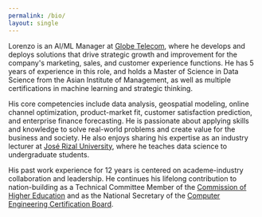 ```yaml
---
permalink: /bio/
layout: single
---
```


<!--Lorenzo has found his ["ikigai"](https://en.wikipedia.org/wiki/Ikigai) as ML/AI Manager in Globe Telecom. Prior to joining the ["Asia's Best Workplace of the Year](https://www.globe.com.ph/about-us/newsroom/corporate/globe-top-workplace-asia-aces-awards-2019.html), he worked in the academe for more than 12 years as a Technical Committee Member of the Commission on Higher Education, as a Department Chairperson in Adamson University, and as an Assistant Professor in the field of computer engineering. While digging into research, he stumbled upon ML/AI that stirred his newfound love of data. This led to his decision of leaving the academe to pursue a career in the industry. He belongs to the first batch of graduates of the Master of Science in Data Science from the Asian  Institute of Management, an international business school that pioneered the first data science laboratory in the Philippines.  His areas of interest include big data, devops, and work productivity. A university cum laude and high school valedictorian, he believes that learning is a lifelong journey. He likes coffee shops, standup comedy, and Star Wars.-->


<!--Lorenzo's expertise resides at the intersection of AI/ML, digital CX, and business strategy. Currently, he works as AI/ML Manager at Globe Telecom focusing on strategic insights and models for consumer sales, network, and customer experience. Prior to joining the corporate, he specialized in teaching and learning management of computer engineering for 12 years and devoted his expertise as a consultant in the Commission on Higher Education (CHED). He is an Asian Institute of Management (AIM) graduate with a degree in Master of Science in Data Science. A high school valedictorian and university cum laude, he believes that learning is a lifelong journey. He likes nonfiction books, coffee shops, and Star Wars.-->

<!--WHAT STORY/NARRATIVE DO WE WANT TO SHARE TO TARGET AUDIENCE?-->

<!-- Lorenzo's focus areas are in Artificial Intelligence/Machine Learning (AI/ML), Customer Experience (CX), and Digital Strategy. He works as AI/ML Manager in Globe Telecom by applying data science in digital sales and marketing including geospatial modeling of network data to improve customer experience.

Prior to joining the industry, he specialized in computer engineering teaching and management and served as the Past President of the Institute of Computer Engineers of the Philippines (ICpEP). Currently, he is the National Secretary of the Computer Engineering Certification Board (CpECB). He's been serving as a Technical Consultant in the Commission on Higher Education (CHED) for 12 years.

He is an Asian Institute of Management (AIM) graduate of Master of Science in Data Science (MSDS). A high school valedictorian and university cum laude, he believes that learning is a lifelong journey.  -->

Lorenzo is an AI/ML Manager at [Globe Telecom](https://www.globe.com.ph), where he develops and deploys solutions that drive strategic growth and improvement for the company's marketing, sales, and customer experience functions. He has 5 years of experience in this role, and holds a Master of Science in Data Science from the Asian Institute of Management, as well as multiple certifications in machine learning and strategic thinking. 

His core competencies include data analysis, geospatial modeling, online channel optimization, product-market fit, customer satisfaction prediction, and enterprise finance forecasting. He is passionate about applying skills and knowledge to solve real-world problems and create value for the business and society. He also enjoys sharing his expertise as an industry lecturer at [José Rizal University](https://jru.edu/), where he teaches data science to undergraduate students.

His past work experience for 12 years is centered on academe-industry collaboration and leadership. He continues his lifelong contribution to nation-building as a Technical Committee Member of the [Commission of Higher Education](https://ched.gov.ph/) and as the National Secretary of the [Computer Engineering Certification Board](https://cpecb.org.ph/).
